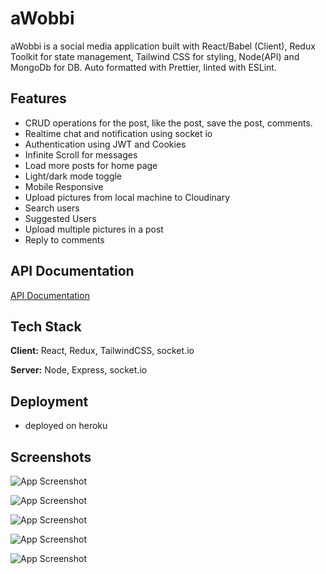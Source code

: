 
# aWobbi

aWobbi is a social media application  built with React/Babel (Client), Redux Toolkit for state management, Tailwind CSS for styling, Node(API) and MongoDb for DB. Auto formatted with Prettier, linted with ESLint.


## Features

- CRUD operations for the post, like the post, save the post, comments.
- Realtime chat and notification using socket io
- Authentication using JWT and Cookies
- Infinite Scroll for messages 
- Load more posts for home page
- Light/dark mode toggle
- Mobile Responsive
- Upload pictures from local machine to Cloudinary
- Search users
- Suggested Users
- Upload multiple pictures in a post
- Reply to comments


## API Documentation

[API Documentation](https://documenter.getpostman.com/view/14270668/Uz5Knacy)

## Tech Stack

**Client:** React, Redux, TailwindCSS, socket.io

**Server:** Node, Express, socket.io

## Deployment

- deployed on heroku 


## Screenshots

![App Screenshot](https://res.cloudinary.com/supertramp69420/image/upload/v1654512775/Screenshot_2022-06-06_at_3.34.15_PM_nssqab.png)

![App Screenshot](https://res.cloudinary.com/supertramp69420/image/upload/v1654512772/Screenshot_2022-06-06_at_3.35.31_PM_m44hni.png)

![App Screenshot](https://res.cloudinary.com/supertramp69420/image/upload/v1654512774/Screenshot_2022-06-06_at_3.36.05_PM_vyuoma.png)

![App Screenshot](https://res.cloudinary.com/supertramp69420/image/upload/v1654512775/Screenshot_2022-06-06_at_3.37.02_PM_ocijp5.png)

![App Screenshot](https://res.cloudinary.com/supertramp69420/image/upload/v1654512775/Screenshot_2022-06-06_at_3.35.40_PM_hzex4s.png)



